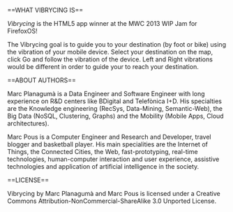 ==WHAT VIBRYCING IS==

*Vibrycing* is the HTML5 app winner at the MWC 2013 WIP Jam for FirefoxOS!

The Vibrycing goal is to guide you to your destination (by foot or bike) using the vibration of your mobile device. Select your destination on the map, click Go and follow the vibration of the device. Left and Right vibrations would be different in order to guide your to reach your destination. 

==ABOUT AUTHORS==

Marc Planagumà is a Data Engineer and Software Engineer with long experience on R&D centers like BDigital and Telefònica I+D. His specialties are the Knowledge engineering (RecSys, Data-Mining, Semantic-Web), the Big Data (NoSQL, Clustering, Graphs) and the Mobility (Mobile Apps, Cloud architectures).

Marc Pous is a Computer Engineer and Research and Developer, travel blogger and basketball player. His main specialities are the Internet of Things, the Connected Cities, the Web, fast-prototyping, real-time technologies, human-computer interaction and user experience, assistive technologies and application of artificial intelligence in the society. 


==LICENSE==

Vibrycing by Marc Planagumà and Marc Pous is licensed under a Creative Commons Attribution-NonCommercial-ShareAlike 3.0 Unported License.
